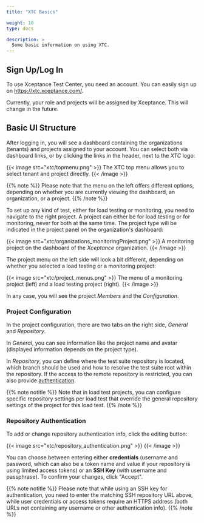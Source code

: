 ```yaml
---
title: "XTC Basics"

weight: 10
type: docs

description: >
  Some basic information on using XTC.
---
```


## Sign Up/Log In

To use Xceptance Test Center, you need an account. You can easily sign up on https://xtc.xceptance.com/.

Currently, your role and projects will be assigned by Xceptance. This will change in the future.

## Basic UI Structure

After logging in, you will see a dashboard containing the organizations (tenants) and projects assigned to your account. You can select both via dashboard links, or by clicking the links in the header, next to the _XTC_ logo:

{{< image src="xtc/topmenu.png" >}}
The XTC top menu allows you to select tenant and project directly. 
{{< /image >}}

{{% note %}}
Please note that the menu on the left offers different options, depending on whether you are currently viewing the dashboard, an organization, or a project.
{{% /note %}}

To set up any kind of test, either for load testing or monitoring, you need to navigate to the right project. A project can either be for load testing or for monitoring, never for both at the same time. The project type will be indicated in the project panel on the organization's dashboard:

{{< image src="xtc/organizations_monitoringProject.png" >}}
A monitoring project on the dashboard of the _Xceptance_ organization.
{{< /image >}}

The project menu on the left side will look a bit different, depending on whether you selected a load testing or a monitoring project:

{{< image src="xtc/project_menus.png" >}}
The menu of a monitoring project (left) and a load testing project (right).
{{< /image >}}

In any case, you will see the project _Members_ and the _Configuration_. 

### Project Configuration

In the project configuration, there are two tabs on the right side, _General_ and _Repository_. 

In _General_, you can see information like the project name and avatar (displayed information depends on the project type). 

In _Repository_, you can define where the test suite repository is located, which branch should be used and how to resolve the test suite root within the repository. If the access to the remote repository is restricted, you can also provide [authentication](#repository-authentication).

{{% note notitle %}}
Note that in load test projects, you can configure specific repository settings per load test that override the general repository settings of the project for this load test.
{{% /note %}}

### Repository Authentication

To add or change repository authentication info, click the editing button:

{{< image src="xtc/repository_authentication.png" >}}
{{< /image >}} 

You can choose between entering either **credentials** (username and password, which can also be a token name and value if your repository is using limited access tokens) or an **SSH Key** (with username and passphrase). To confirm your changes, click "Accept".

{{% note notitle %}}
Please note that while using an SSH key for authentication, you need to enter the matching SSH repository URL above, while user credentials or access tokens require an HTTPS address (both URLs not containing any username or other authentication info).
{{% /note %}}


